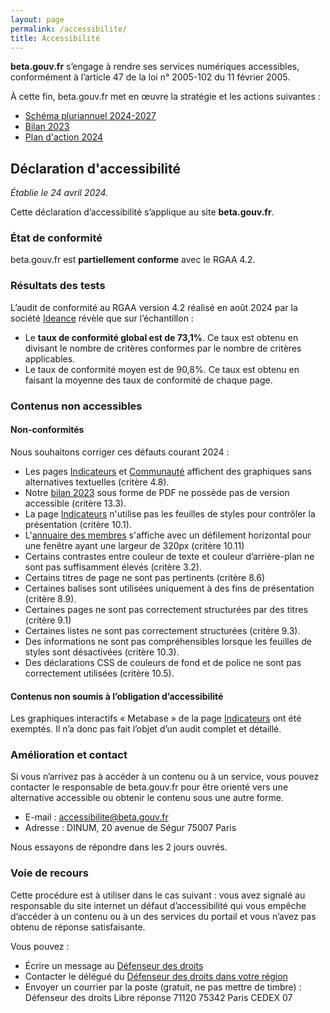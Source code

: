 ```yaml
---
layout: page
permalink: /accessibilite/
title: Accessibilité
---
```


**beta.gouv.fr** s’engage à rendre ses services numériques accessibles, conformément à l’article 47 de la loi n° 2005-102 du 11 février 2005.

À cette fin, beta.gouv.fr met en œuvre la stratégie et les actions suivantes :
- [Schéma pluriannuel 2024-2027](/accessibilite/schema-pluriannuel)
- [Bilan 2023](/accessibilite/schema-pluriannuel#bilan-2023)
- [Plan d'action 2024](/accessibilite/schema-pluriannuel#plan-2024)

## Déclaration d'accessibilité
*Établie le 24 avril 2024.*

Cette déclaration d’accessibilité s’applique au site **beta.gouv.fr**. 

### État de conformité

beta.gouv.fr est **partiellement conforme** avec le RGAA 4.2. 

### Résultats des tests

L’audit de conformité au RGAA version 4.2 réalisé en août 2024 par la société [Ideance](https://ideance.net/fr/) révèle que sur l’échantillon :
- Le **taux de conformité global est de 73,1%**. Ce taux est obtenu en divisant le nombre de critères conformes par le nombre de critères applicables.
- Le taux de conformité moyen est de 90,8%. Ce taux est obtenu en faisant la moyenne des taux de conformité de chaque page.

### Contenus non accessibles

#### Non-conformités

Nous souhaitons corriger ces défauts courant 2024 :

- Les pages [Indicateurs](/stats) et [Communauté](/communaute/) affichent des graphiques sans alternatives textuelles (critère 4.8).
- Notre [bilan 2023](https://beta.gouv.fr/content/docs/betagouv_presentation.pdf) sous forme de PDF ne possède pas de version accessible (critère 13.3).
- La page [Indicateurs](/stats) n'utilise pas les feuilles de styles pour contrôler la présentation (critère 10.1).
- L'[annuaire des membres](/communaute/annuaire) s'affiche avec un défilement horizontal pour une fenêtre ayant une largeur de 320px (critère 10.11)
- Certains contrastes entre couleur de texte et couleur d’arrière-plan ne sont pas suffisamment élevés (critère 3.2).
- Certains titres de page ne sont pas pertinents (critère 8.6)
- Certaines balises sont utilisées uniquement à des fins de présentation (critère 8.9).
- Certaines pages ne sont pas correctement structurées par des titres (critère 9.1)
- Certaines listes ne sont pas correctement structurées (critère 9.3).
- Des informations ne sont pas compréhensibles lorsque les feuilles de styles sont désactivées (critère 10.3).
- Des déclarations CSS de couleurs de fond et de police ne sont pas correctement utilisées (critère 10.5).

#### Contenus non soumis à l’obligation d’accessibilité

Les graphiques interactifs « Metabase » de la page [Indicateurs](/stats) ont été exemptés. Il n’a donc pas fait l’objet d’un audit complet et détaillé.

### Amélioration et contact

Si vous n’arrivez pas à accéder à un contenu ou à un service, vous pouvez contacter le responsable de beta.gouv.fr pour être orienté vers une alternative accessible ou obtenir le contenu sous une autre forme.

- E-mail : [accessibilite@beta.gouv.fr](mailto:accessibilite@beta.gouv.fr)
- Adresse : DINUM, 20 avenue de Ségur 75007 Paris

Nous essayons de répondre dans les 2 jours ouvrés.

### Voie de recours

Cette procédure est à utiliser dans le cas suivant : vous avez signalé au responsable du site internet un défaut d’accessibilité qui vous empêche d’accéder à un contenu ou à un des services du portail et vous n’avez pas obtenu de réponse satisfaisante.

Vous pouvez :
- Écrire un message au [Défenseur des droits](https://formulaire.defenseurdesdroits.fr/)
- Contacter le délégué du [Défenseur des droits dans votre région](https://www.defenseurdesdroits.fr/saisir/delegues)
- Envoyer un courrier par la poste (gratuit, ne pas mettre de timbre) :
    Défenseur des droits
    Libre réponse 71120 75342 Paris CEDEX 07
